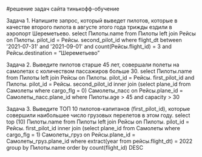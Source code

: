 #решение задач сайта тинькофф-обучение

Задача 1. Напишите запрос, который выведет пилотов, которые в качестве второго пилота в августе этого года трижды ездили в аэропорт Шереметьево.
select Пилоты.name 
from Пилоты 
left join Рейсы on Пилоты. pilot_id = Рейсы. second_pilot_id
where 
flight_dt between '2021-07-31' and '2021-09-01' 
and count(Рейсы.flight_id) = 3
and Рейсы.destination = “Шереметьево”


Задача 2. Выведите пилотов старше 45 лет, совершали полеты на самолетах с количеством пассажиров больше 30.
select Пилоты.name 
from Пилоты 
left join Рейсы on Пилоты. pilot_id = Рейсы. first_pilot_id 
and Пилоты. pilot_id = Рейсы. second_pilot_id
inner join (select plane_id from Самолеты where cargo_flg = 0) Самолеты_пасс 
on Рейсы.plane_id = Самолеты_пасс.plane_id
where Пилоты.age > 45
and capacity > 30 


Задача 3. Выведите ТОП 10 пилотов-капитанов (first_pilot_id), которые совершили наибольшее число грузовых перелетов в этом году.
select top (10) Пилоты.name 
from Пилоты 
left join Рейсы on Пилоты. pilot_id = Рейсы. first_pilot_id 
inner join (select plane_id from Самолеты where cargo_flg = 1) Самолеты_груз
on Рейсы.plane_id = Самолеты_груз.plane_id
where extract(year from рейсы.flight_dt) = 2022
group by Пилоты.name 
order by count(flight_id) DESC 

